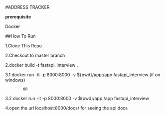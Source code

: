 #ADDRESS TRACKER

**prerequisite**

Docker

##How To Run

1.Clone This Repo

2.Checkout to master branch

2.docker build -t fastapi_interview .

3.1 docker run -it -p 8000:8000 -v ${pwd}/app:/app fastapi_interview (if on windows)

            OR

3.2 docker run -it -p 8000:8000 -v $(pwd)/app:/app fastapi_interview

4.open the url localhost:8000/docs/ for seeing the api docs